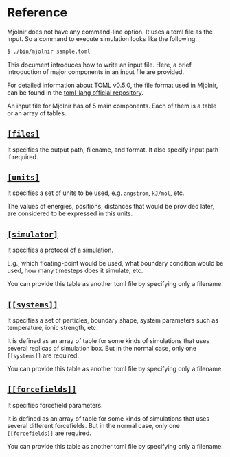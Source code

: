# Reference

Mjolnir does not have any command-line option. It uses a toml file as the input.
So a command to execute simulation looks like the following.


```sh
$ ./bin/mjolnir sample.toml
```

This document introduces how to write an input file. Here, a brief introduction
of major components in an input file are provided.

For detailed information about TOML v0.5.0, the file format used in Mjolnir,
can be found in the [toml-lang official repository](https://github.com/toml-lang/toml).

An input file for Mjolnir has of 5 main components.
Each of them is a table or an array of tables.

## [`[files]`](refs/Files.md)

It specifies the output path, filename, and format.
It also specify input path if required.

## [`[units]`](refs/Units.md)

It specifies a set of units to be used, e.g. `angstrom`, `kJ/mol`, etc.

The values of energies, positions, distances that would be provided later,
are considered to be expressed in this units.

## [`[simulator]`](refs/Simulator.md)

It specifies a protocol of a simulation.

E.g., which floating-point would be used, what boundary condition would be used,
how many timesteps does it simulate, etc.

You can provide this table as another toml file by specifying only a filename.

## [`[[systems]]`](refs/System.md)

It specifies a set of particles, boundary shape, system parameters such as
temperature, ionic strength, etc.

It is defined as an array of table for some kinds of simulations that uses
several replicas of simulation box. But in the normal case, only one
`[[systems]]` are required.

You can provide this table as another toml file by specifying only a filename.

## [`[[forcefields]]`](refs/ForceField.md)

It specifies forcefield parameters.

It is defined as an array of table for some kinds of simulations that uses
several different forcefields. But in the normal case, only one `[[forcefields]]`
are required.

You can provide this table as another toml file by specifying only a filename.
